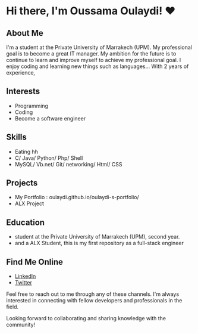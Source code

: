 # Hi there, I'm Oussama Oulaydi! ❤

## About Me
I'm a student at the Private University of Marrakech (UPM). My professional goal is to become a great IT manager. My ambition for the future is to continue to learn and improve myself to achieve my professional goal. I enjoy coding and learning new things such as languages... With 2 years of experience, 

## Interests
- Programming
- Coding 
- Become a software engineer

## Skills
- Eating hh
- C/ Java/ Python/ Php/ Shell
- MySQL/ Vb.net/ Git/ networking/ Html/ CSS

## Projects
- My Portfolio : oulaydi.github.io/oulaydi-s-portfolio/
- ALX Project 

## Education
-  student at the Private University of Marrakech (UPM), second year.
- and a ALX Student, this is my first repository as a full-stack engineer

## Find Me Online
- [LinkedIn](https://www.linkedin.com/in/oussamaoulaydi)
- [Twitter](https://twitter.com/oulaybat_o)

Feel free to reach out to me through any of these channels. I'm always interested in connecting with fellow developers and professionals in the field.

Looking forward to collaborating and sharing knowledge with the community!
